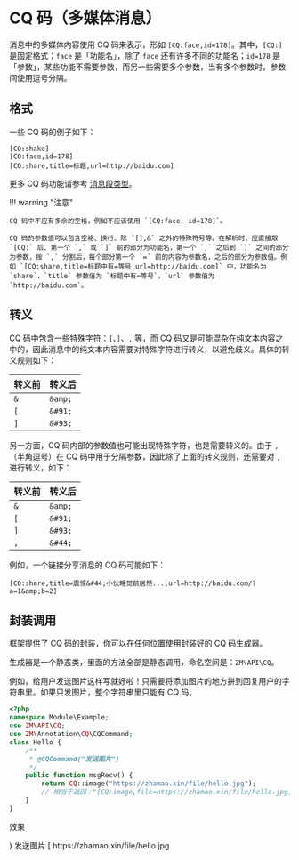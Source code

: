# CQ 码（多媒体消息）

消息中的多媒体内容使用 CQ 码来表示，形如 `[CQ:face,id=178]`。其中，`[CQ:]` 是固定格式；`face` 是「功能名」，除了 `face` 还有许多不同的功能名；`id=178` 是「参数」，某些功能不需要参数，而另一些需要多个参数，当有多个参数时，参数间使用逗号分隔。

## 格式

一些 CQ 码的例子如下：

```
[CQ:shake]
[CQ:face,id=178]
[CQ:share,title=标题,url=http://baidu.com]
```

更多 CQ 码功能请参考 [消息段类型](https://github.com/howmanybots/onebot/blob/master/v11/specs/message/segment.md)。

!!! warning "注意"

	CQ 码中不应有多余的空格，例如不应该使用 `[CQ:face, id=178]`。
	
	CQ 码的参数值可以包含空格、换行、除 `[],&` 之外的特殊符号等。在解析时，应直接取 `[CQ:` 后、第一个 `,` 或 `]` 前的部分为功能名，第一个 `,` 之后到 `]` 之间的部分为参数，按 `,` 分割后，每个部分第一个 `=` 前的内容为参数名，之后的部分为参数值。例如 `[CQ:share,title=标题中有=等号,url=http://baidu.com]` 中，功能名为 `share`，`title` 参数值为 `标题中有=等号`，`url` 参数值为 `http://baidu.com`。

## 转义

CQ 码中包含一些特殊字符：`[`、`]`、`,` 等，而 CQ 码又是可能混杂在纯文本内容之中的，因此消息中的纯文本内容需要对特殊字符进行转义，以避免歧义。具体的转义规则如下：

| 转义前 | 转义后  |
| ------ | ------- |
| `&`    | `&amp;` |
| `[`    | `&#91;` |
| `]`    | `&#93;` |

另一方面，CQ 码内部的参数值也可能出现特殊字符，也是需要转义的。由于 `,`（半角逗号）在 CQ 码中用于分隔参数，因此除了上面的转义规则，还需要对 `,` 进行转义，如下：

| 转义前 | 转义后  |
| ------ | ------- |
| `&`    | `&amp;` |
| `[`    | `&#91;` |
| `]`    | `&#93;` |
| `,`    | `&#44;` |

例如，一个链接分享消息的 CQ 码可能如下：

```
[CQ:share,title=震惊&#44;小伙睡觉前居然...,url=http://baidu.com/?a=1&amp;b=2]
```

## 封装调用

框架提供了 CQ 码的封装，你可以在任何位置使用封装好的 CQ 码生成器。

生成器是一个静态类，里面的方法全部是静态调用，命名空间是：`ZM\API\CQ`。

例如，给用户发送图片这样写就好啦！只需要将添加图片的地方拼到回复用户的字符串里。如果只发图片，整个字符串里只能有 CQ 码。

```php
<?php
namespace Module\Example;
use ZM\API\CQ;
use ZM\Annotation\CQ\CQCommand;
class Hello {
    /**
     * @CQCommand("发送图片")
     */
    public function msgRecv() {
        return CQ::image("https://zhamao.xin/file/hello.jpg");
        // 相当于返回："[CQ:image,file=https://zhamao.xin/file/hello.jpg]"
    }
}
```

效果

<chat-box>
) 发送图片
[ https://zhamao.xin/file/hello.jpg
</chat-box>